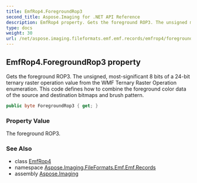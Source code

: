 ```yaml
---
title: EmfRop4.ForegroundRop3
second_title: Aspose.Imaging for .NET API Reference
description: EmfRop4 property. Gets the foreground ROP3. The unsigned mostsignificant 8 bits of a 24bit ternary raster operation value from the WMF Ternary Raster Operation enumeration. This code defines how to combine the foreground color data of the source and destination bitmaps and brush pattern
type: docs
weight: 30
url: /net/aspose.imaging.fileformats.emf.emf.records/emfrop4/foregroundrop3/
---
```

## EmfRop4.ForegroundRop3 property

Gets the foreground ROP3. The unsigned, most-significant 8 bits of a 24-bit ternary raster operation value from the WMF Ternary Raster Operation enumeration. This code defines how to combine the foreground color data of the source and destination bitmaps and brush pattern.

```csharp
public byte ForegroundRop3 { get; }
```

### Property Value

The foreground ROP3.

### See Also

* class [EmfRop4](../)
* namespace [Aspose.Imaging.FileFormats.Emf.Emf.Records](../../emfrop4/)
* assembly [Aspose.Imaging](../../../)


